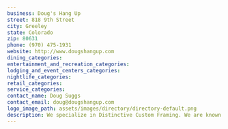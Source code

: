 ```yaml
---
business: Doug's Hang Up
street: 818 9th Street
city: Greeley
state: Colorado
zip: 80631
phone: (970) 475-1931
website: http://www.dougshangup.com
dining_categories: 
entertainment_and_recreation_categories: 
lodging_and_event_centers_categories: 
nightlife_categories: 
retail_categories: 
service_categories: 
contact_name: Doug Suggs
contact_email: doug@dougshangup.com
logo_image_path: assets/images/directory/directory-default.png
description: We specialize in Distinctive Custom Framing. We are known throughout Colorado for our top-notch, unique, and high quality custom frame jobs of any size or dimension. We also host and sell high quality art, jewelry, pottery, sculpture, and more! We represent the best in art showcase and craftsmanship in Northern Colorado.
---
```

